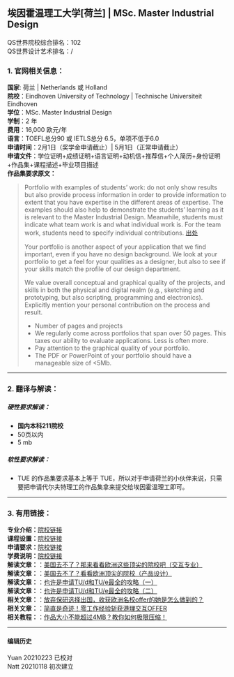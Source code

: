 ## 埃因霍温理工大学[荷兰] | MSc. Master Industrial Design

QS世界院校综合排名：102  
QS世界设计艺术排名：/



### 1. 官网相关信息：

**国家**: 荷兰 | Netherlands 或 Holland  
**院校**：Eindhoven University of Technology | Technische Universiteit Eindhoven  
**学位**：MSc. Master Industrial Design   
**学制**：2 年  
**费用**：16,000 欧元/年  
**语言**：TOEFL总分90 或 IETLS总分 6.5，单项不低于6.0  
**申请时间**：2月1日（奖学金申请截止）| 5月1日（正常申请截止）  
**申请文件**：学位证明+成绩证明+语言证明+动机信+推荐信+个人简历+身份证明+作品集+课程描述+毕业项目描述  
**作品集要求原文：**   

>Portfolio with examples of students’ work: do not only show results but also provide process information in order to provide information to extent that you have expertise in the different areas of expertise. The examples should also help to demonstrate the students’ learning as it is relevant to the Master Industrial Design. Meanwhile, students must indicate what team work is and what individual work is. For the team work, students need to specify individual contributions. [出处](https://www.tue.nl/en/education/become-a-tue-student/admission-and-enrollment/country/china-1/program/industrial-design-1/programtype/master/)
>
>Your portfolio is another aspect of your application that we find important, even if you have no design background. We look at your portfolio to get a feel for your qualities as a designer, but also to see if your skills match the profile of our design department.
>
>We value overall conceptual and graphical quality of the projects, and skills in both the physical and digital realm (e.g., sketching and prototyping, but also scripting, programming and electronics). Explicitly mention your personal contribution on the process and result.
>-	Number of pages and projects
>-	We regularly come across portfolios that span over 50 pages. This taxes our ability to evaluate applications. Less is often more.
>-	Pay attention to the graphical quality of your portfolio.
>-	The PDF or PowerPoint of your portfolio should have a manageable size of <5Mb.


---


### 2. 翻译与解读：

##### 硬性要求解读：
- **国内本科211院校**
- 50页以内  
- 5 mb


##### 软性要求解读：
- TUE 的作品集要求基本上等于 TUE，所以对于申请荷兰的小伙伴来说，只需要把申请代尔夫特理工的作品集拿来提交给埃因霍温理工即可。



---


### 3. 有用链接：

**专业介绍：**[院校链接](https://www.tue.nl/en/education/graduate-school/master-industrial-design/)  
**课程设置：**[院校链接](https://www.tue.nl/en/education/tue-graduate-school/masters-programs/industrial-design/course-structure/)  
**申请要求：**[院校链接](https://www.tue.nl/en/education/become-a-tue-student/admission-and-enrollment/country/china-1/program/industrial-design-1/programtype/master/)  
**学费说明：**[院校链接](https://www.tue.nl/en/education/become-a-tue-student/tuition-fees-and-other-study-costs/tuition-fee/)  
**解读文章：**：[美国去不了？那来看看欧洲这些顶尖的院校吧（交互专业）](http://www.makebi.net/37441.html)  
**解读文章：**：[美国去不了？看看欧洲顶尖的院校（产品设计）](http://www.makebi.net/37522.html)    
**解读文章：**：[也许是申请TU/d和TU/e最全的攻略（一）](http://www.makebi.net/21378.html)  
**解读文章：**：[也许是申请TU/d和TU/e最全的攻略（二）](http://www.makebi.net/21410.html)   
**相关文章：**：[放弃保研选择出国，收获欧洲名校offer的她是怎么做到的？](http://www.makebi.net/37404.html)  
**相关文章：**：[简直是奇迹！零工作经验斩获港理交互OFFER](http://www.makebi.net/38098.html)  
**相关教程：**：[作品大小不能超过4MB？教你如何极限压缩！](http://www.makebi.net/38655.html)  


---


#### 编辑历史
Yuan 20210223 已校对  
Natt 20210118 初次建立  
